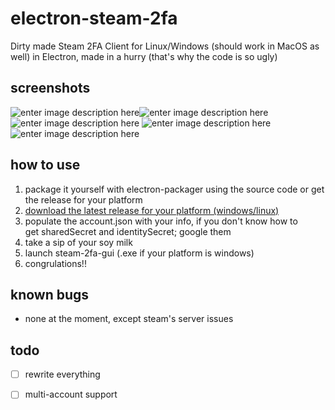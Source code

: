
# electron-steam-2fa
Dirty made Steam 2FA Client for Linux/Windows (should work in MacOS as well) in Electron, made in a hurry (that's why the code is so ugly)

## screenshots
![enter image description here](https://i.imgur.com/7BdQDvm.png)![enter image description here](https://i.imgur.com/1iww0LE.png)
![enter image description here](https://i.imgur.com/AX9sRCo.png)
![enter image description here](https://i.imgur.com/56Cz4bC.png)![enter image description here](https://i.imgur.com/lhikvMw.png)

## how to use

 1. package it yourself with electron-packager using the source code or
    get the release for your platform
 2. [download the latest release for your platform (windows/linux)](https://github.com/srg-n/electron-steam-2fa/releases) 
 3. populate the account.json with your info, if you don't know how to  
    get sharedSecret and identitySecret; google them
 4. take a sip of your soy milk
 5. launch steam-2fa-gui (.exe if your platform is windows)
 6. congrulations!!

## known bugs

 - none at the moment, except steam's server issues

## todo
 - [ ] rewrite everything
 - [ ] multi-account support

